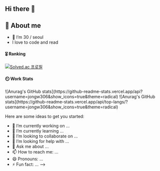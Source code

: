 ## Hi there 👋



## 💬 About me
- 🌱 I’m 30  /  seoul 
-  I love to code and read
<!-- - ⚡ Fun fact: I can sleep more than 12 hours straight -->

#### 🎖️ Ranking
[![Solved.ac 프로필](http://mazassumnida.wtf/api/v2/generate_badge?boj=jongw306)](https://www.acmicpc.net/user/jongw306)

#### ⏲️ Work Stats
<!-- [![veggie's wakatime stats](https://github-readme-stats.vercel.app/api/wakatime?username=veggie_garden)](https://wakatime.com/@veggie_garden) -->


<p>
![Anurag's GitHub stats](https://github-readme-stats.vercel.app/api?username=jongw306&show_icons=true&theme=radical)
![Anurag's GitHub stats](https://github-readme-stats.vercel.app/api/top-langs/?username=jongw306&show_icons=true&theme=radical)
</p>
Here are some ideas to get you started:

- 🔭 I’m currently working on ...
- 🌱 I’m currently learning ...
- 👯 I’m looking to collaborate on ...
- 🤔 I’m looking for help with ...
- 💬 Ask me about ...
- 📫 How to reach me: ...
- 😄 Pronouns: ...
- ⚡ Fun fact: ...
-->

